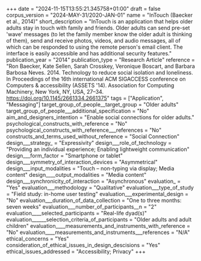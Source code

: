 +++
date = "2024-11-15T13:55:21.345758+01:00"
draft = false
corpus_version = "2024-MAY-31/2020-JAN-01"
name = "InTouch (Baecker et al., 2014)"
short_description = "InTouch is an application that helps older adults stay in touch with family and friends. Older adults can send pre-set 'wave' messages (to let the family member know the older adult is thinking of them), send and receive photos, videos, and audio messages, all of which can be responded to using the remote person's email client. The interface is easily accessible and has additional security features."
publication_year = "2014"
publication_type = "Research Article"
reference = "Ron Baecker, Kate Sellen, Sarah Crosskey, Veronique Boscart, and Barbara Barbosa Neves. 2014. Technology to reduce social isolation and loneliness. In Proceedings of the 16th international ACM SIGACCESS conference on Computers &amp; accessibility (ASSETS '14). Association for Computing Machinery, New York, NY, USA, 27–34. https://doi.org/10.1145/2661334.2661375"
tags = ["Application", "Messaging"]
target_group_of_people__target_group = "Older adults"
target_group_of_people___additional_specification = "No"
aim_and_designers_intention = "Enable social connections for older adults."
psychological_constructs_with_reference = "No"
psychological_constructs_with_reference___references = "No"
constructs_and_terms_used_without_reference = "Social Connection"
design___strategy_ = "Expressivity"
design___role_of_technology = "Providing an individual experience; Enabling lightweight communication"
design___form_factor = "Smartphone or tablet"
design___symmetry_of_interaction_devices = "Asymmetrical"
design___input_modalities = "Touch – non-typing via display; Media content"
design____output_modalities = "Media content"
design___synchronicity_of_interaction = "Asynchronous"
evaluation_ = "Yes"
evaluation___methodology = "Qualitative"
evaluation___type_of_study = "Field study: in-home user testing"
evaluation___experimental_design = "No"
evaluation___duration_of_data_collection = "One to three months: seven weeks"
evaluation___number_of_participants__n = "2"
evaluation____selected_participants = "Real-life dyad(s)"
evaluation______selection_criteria_of_participants = "Older adults and adult children"
evaluation____measurements_and_instruments_with_reference = "No"
evaluation____measurements_and_instruments___references = "N/A"
ethical_concerns = "Yes"
consideration_of_ethical_issues_in_design_descisions = "Yes"
ethical_issues_addressed = "Accessibility; Privacy"
+++
